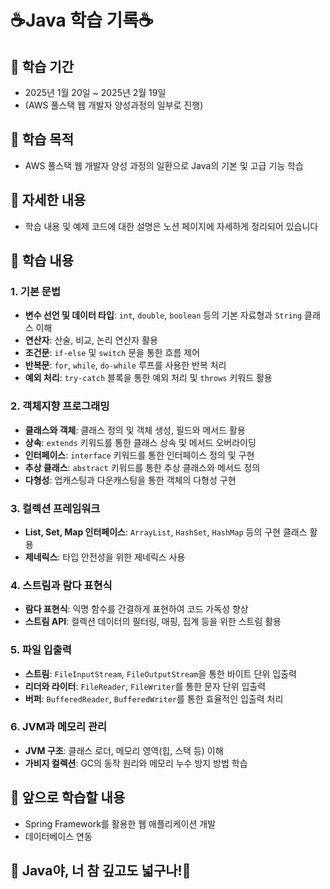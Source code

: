 # ☕Java 학습 기록☕

## 📅 학습 기간
- 2025년 1월 20일 ~ 2025년 2월 19일
- (AWS 풀스택 웹 개발자 양성과정의 일부로 진행)

## 🎯 학습 목적
- AWS 풀스택 웹 개발자 양성 과정의 일환으로 Java의 기본 및 고급 기능 학습

## 📖 자세한 내용
- 학습 내용 및 예제 코드에 대한 설명은 노션 페이지에 자세하게 정리되어 있습니다

## 🧠 학습 내용

### 1. 기본 문법
- **변수 선언 및 데이터 타입**: `int`, `double`, `boolean` 등의 기본 자료형과 `String` 클래스 이해
- **연산자**: 산술, 비교, 논리 연산자 활용
- **조건문**: `if-else` 및 `switch` 문을 통한 흐름 제어
- **반복문**: `for`, `while`, `do-while` 루프를 사용한 반복 처리
- **예외 처리**: `try-catch` 블록을 통한 예외 처리 및 `throws` 키워드 활용

### 2. 객체지향 프로그래밍
- **클래스와 객체**: 클래스 정의 및 객체 생성, 필드와 메서드 활용
- **상속**: `extends` 키워드를 통한 클래스 상속 및 메서드 오버라이딩
- **인터페이스**: `interface` 키워드를 통한 인터페이스 정의 및 구현
- **추상 클래스**: `abstract` 키워드를 통한 추상 클래스와 메서드 정의
- **다형성**: 업캐스팅과 다운캐스팅을 통한 객체의 다형성 구현

### 3. 컬렉션 프레임워크
- **List, Set, Map 인터페이스**: `ArrayList`, `HashSet`, `HashMap` 등의 구현 클래스 활용
- **제네릭스**: 타입 안전성을 위한 제네릭스 사용

### 4. 스트림과 람다 표현식
- **람다 표현식**: 익명 함수를 간결하게 표현하여 코드 가독성 향상
- **스트림 API**: 컬렉션 데이터의 필터링, 매핑, 집계 등을 위한 스트림 활용

### 5. 파일 입출력
- **스트림**: `FileInputStream`, `FileOutputStream`을 통한 바이트 단위 입출력
- **리더와 라이터**: `FileReader`, `FileWriter`를 통한 문자 단위 입출력
- **버퍼**: `BufferedReader`, `BufferedWriter`를 통한 효율적인 입출력 처리

### 6. JVM과 메모리 관리
- **JVM 구조**: 클래스 로더, 메모리 영역(힙, 스택 등) 이해
- **가비지 컬렉션**: GC의 동작 원리와 메모리 누수 방지 방법 학습

## 🚀 앞으로 학습할 내용
- Spring Framework를 활용한 웹 애플리케이션 개발
- 데이터베이스 연동 

## 👻 Java야, 너 참 깊고도 넓구나!👻